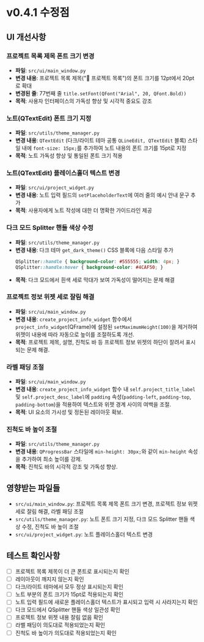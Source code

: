 # v0.4.1 수정점

## UI 개선사항

### 프로젝트 목록 제목 폰트 크기 변경
- **파일**: `src/ui/main_window.py`
- **변경 내용**: 프로젝트 목록 제목("📂 프로젝트 목록")의 폰트 크기를 12pt에서 20pt로 확대
- **변경된 줄**: 77번째 줄 `title.setFont(QFont("Arial", 20, QFont.Bold))`
- **목적**: 사용자 인터페이스의 가독성 향상 및 시각적 중요도 강조

### 노트(QTextEdit) 폰트 크기 지정
- **파일**: `src/utils/theme_manager.py`
- **변경 내용**: `QTextEdit` (다크/라이트 테마 공통 `QLineEdit, QTextEdit` 블록) 스타일 내에 `font-size: 15px;`를 추가하여 노트 내용의 폰트 크기를 15pt로 지정
- **목적**: 노트 가독성 향상 및 통일된 폰트 크기 적용

### 노트(QTextEdit) 플레이스홀더 텍스트 변경
- **파일**: `src/ui/project_widget.py`
- **변경 내용**: 노트 입력 필드의 `setPlaceholderText`에 여러 줄의 예시 안내 문구 추가
- **목적**: 사용자에게 노트 작성에 대한 더 명확한 가이드라인 제공

### 다크 모드 Splitter 핸들 색상 수정
- **파일**: `src/utils/theme_manager.py`
- **변경 내용**: 다크 테마 `get_dark_theme()` CSS 블록에 다음 스타일 추가
  ```css
  QSplitter::handle { background-color: #555555; width: 4px; }
  QSplitter::handle:hover { background-color: #4CAF50; }
  ```
- **목적**: 다크 모드에서 흰색 세로 막대가 보여 가독성이 떨어지는 문제 해결

### 프로젝트 정보 위젯 세로 잘림 해결
- **파일**: `src/ui/main_window.py`
- **변경 내용**: `create_project_info_widget` 함수에서 `project_info_widget`(QFrame)에 설정된 `setMaximumHeight(100)`을 제거하여 위젯이 내용에 따라 자동으로 높이를 조절하도록 개선.
- **목적**: 프로젝트 제목, 설명, 진척도 바 등 프로젝트 정보 위젯의 하단이 잘려서 표시되는 문제 해결.

### 라벨 패딩 조절
- **파일**: `src/ui/main_window.py`
- **변경 내용**: `create_project_info_widget` 함수 내 `self.project_title_label` 및 `self.project_desc_label`에 `padding` 속성(`padding-left`, `padding-top`, `padding-bottom`)을 적용하여 텍스트와 위젯 경계 사이의 여백을 조절.
- **목적**: UI 요소의 가시성 및 정돈된 레이아웃 확보.

### 진척도 바 높이 조절
- **파일**: `src/utils/theme_manager.py`
- **변경 내용**: `QProgressBar` 스타일에 `min-height: 30px;`와 같이 `min-height` 속성을 추가하여 최소 높이를 강제.
- **목적**: 진척도 바의 시각적 강조 및 가독성 향상.

## 영향받는 파일들

- `src/ui/main_window.py`: 프로젝트 목록 제목 폰트 크기 변경, 프로젝트 정보 위젯 세로 잘림 해결, 라벨 패딩 조절
- `src/utils/theme_manager.py`: 노트 폰트 크기 지정, 다크 모드 Splitter 핸들 색상 수정, 진척도 바 높이 조절
- `src/ui/project_widget.py`: 노트 플레이스홀더 텍스트 변경

## 테스트 확인사항

- [ ] 프로젝트 목록 제목이 더 큰 폰트로 표시되는지 확인
- [ ] 레이아웃이 깨지지 않는지 확인
- [ ] 다크/라이트 테마에서 모두 정상 표시되는지 확인
- [ ] 노트 부분의 폰트 크기가 15pt로 적용되는지 확인
- [ ] 노트 입력 필드에 새로운 플레이스홀더 텍스트가 표시되고 입력 시 사라지는지 확인
- [ ] 다크 모드에서 QSplitter 핸들 색상 일관성 확인
- [ ] 프로젝트 정보 위젯 내용 잘림 없음 확인
- [ ] 라벨 패딩이 의도대로 적용되었는지 확인
- [ ] 진척도 바 높이가 의도대로 적용되었는지 확인 